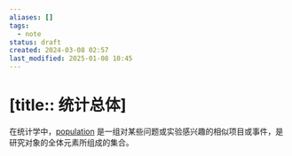 ```yaml
---
aliases: []
tags:
  - note
status: draft
created: 2024-03-08 02:57
last_modified: 2025-01-08 10:45
---
```


# [title:: 统计总体]

在统计学中，[population](population.md) 是一组对某些问题或实验感兴趣的相似项目或事件，是研究对象的全体元素所组成的集合。
